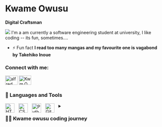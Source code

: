 # Kwame Owusu

**Digital Craftsman**

 <img src="https://i.pinimg.com/originals/70/37/d4/7037d478852af21357f038fac2d2e9f6.gif">
I'm a am currently a software engineering student at university, I like coding -- its fun,  sometimes....

- ⚡ Fun fact **I read too many mangas and my favourite one is vagabond by Takehiko Inoue**

<h3 align="left">Connect with me:</h3>
<p align="left">
<a href="https://www.linkedin.com/in/alfredow23/" target="blank"><img align="center" src="https://raw.githubusercontent.com/rahuldkjain/github-profile-readme-generator/master/src/images/icons/Social/linked-in-alt.svg" alt="alfred owusu boakye" height="30" width="40" /></a>
<a href="https://instagram.com/Kwm.Ows" target="blank"><img align="center" src="https://raw.githubusercontent.com/rahuldkjain/github-profile-readme-generator/master/src/images/icons/Social/instagram.svg" alt="Kwm.Ows" height="30" width="40" /></a>
</p>



### 🧰 Languages and Tools
<img align="left" alt="HTML" width="30px" style="padding-right:10px;" src="https://cdn.jsdelivr.net/gh/devicons/devicon/icons/html5/html5-plain.svg" />
<img align="left" alt="CSS" width="30px" style="padding-right:10px;" src="https://cdn.jsdelivr.net/gh/devicons/devicon/icons/css3/css3-plain.svg" />
<img align="left" alt="Python" width="30px" style="padding-right:10px;" src="https://cdn.jsdelivr.net/gh/devicons/devicon/icons/python/python-plain.svg" />
<img align="left" alt="GitHub" width="30px" style="padding-right:10px;" src="https://cdn.jsdelivr.net/gh/devicons/devicon/icons/github/github-original.svg" />



<details>
<summary><h3>👨‍💻 Kwame owusu coding journey</h3></summary>
learning new concepts and technologies and having fun in the process.
